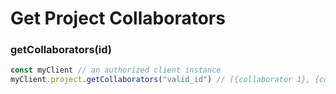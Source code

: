 # Get Project Collaborators

### getCollaborators(id) <a href="getcollaborators" id="getcollaborators"></a>

```javascript
const myClient // an authorized client instance
myClient.project.getCollaborators("valid_id") // [{collaborator 1}, {collaborator 2}]
```

